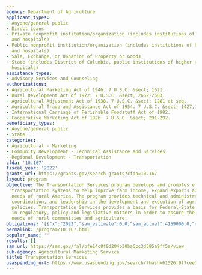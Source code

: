 ```yaml
---
agency: Department of Agriculture
applicant_types:
- Anyone/general public
- Direct Loans
- Private nonprofit institution/organization (includes institutions of higher education
  and hospitals)
- Public nonprofit institution/organization (includes institutions of higher education
  and hospitals)
- Sale, Exchange, or Donation of Property or Goods
- State (includes District of Columbia, public institutions of higher education and
  hospitals)
assistance_types:
- Advisory Services and Counseling
authorizations:
- Agricultural Marketing Act of 1946. 7 U.S.C. &sect; 1621.
- Rural Development Act of 1972. 7 U.S.C. &sect; 2662-2663.
- Agricultural Adjustment Act of 1938. 7 U.S.C. &sect; 1281 et seq.
- Agricultural Trade and Assistance Act of 1954. 7 U.S.C. &sect; 1427,1431,1691.
- International Carriage of Perishable Foodstuff Act of 1982.
- Cooperative Marketing Act of 1926. 7 U.S.C. &sect; 291-292.
beneficiary_types:
- Anyone/general public
- State
categories:
- Agricultural - Marketing
- Community Development - Technical Assistance and Services
- Regional Development - Transportation
cfda: '10.167'
fiscal_year: '2022'
grants_url: https://grants.gov/search-grants?cfda=10.167
layout: program
objective: The Transportation Services program develops and promotes efficient agriculture
  transportation systems to help improve farm income, expand exports and meet the
  needs of rural America. The program provides technical and administrative direction,
  coordination, and leadership in the development and execution of agricultural transportation
  policies. Transportation Services provides a basis for Federal-State decision-makers
  in regulatory, policy and legislative matters in order to assure the transportation
  needs of rural communities and agriculture.
obligations: '[{"x":"2022","sam_estimate":0.0,"sam_actual":4159000.0,"usa_spending_actual":254895.0},{"x":"2023","sam_estimate":4331000.0,"sam_actual":0.0,"usa_spending_actual":2998938.07},{"x":"2024","sam_estimate":5153000.0,"sam_actual":0.0,"usa_spending_actual":208171.5}]'
permalink: /program/10.167.html
popular_name: ''
results: []
sam_url: https://sam.gov/fal/bfe14c8f0d204b30ba6cc3d385a9ff5a/view
sub-agency: Agricultural Marketing Service
title: Transportation Services
usaspending_url: https://www.usaspending.gov/search/?hash=61526f9f7cee3ace9283a440eb533e87
---
```

